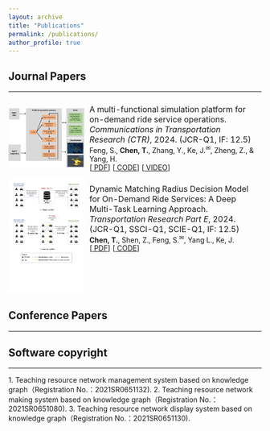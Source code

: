 ```yaml
---
layout: archive
title: "Publications"
permalink: /publications/
author_profile: true
---
```





## Journal Papers

<hr style="height:2px;border-width:0;color:gray;background-color:gray" />

<table style="width:100%;border:0px;border-spacing:0px;border-collapse:separate;margin-right:auto;margin-left:auto;"><tbody>


<tr onmouseout="font_stop()" onmouseover="font_start()" bgcolor="">
<td style="padding:0px;padding-bottom: 0px;width:30%;vertical-align:middle">
<img src="/images/research/feng2023multi.png" width="300px">
</td>
<td style="padding:10px;padding-bottom: 0px;width:70%;vertical-align:top">
<font size=3>  
A multi-functional simulation platform for on-demand ride service operations.
<em>Communications in Transportation Research (CTR)</em>, 2024. (JCR-Q1, IF: 12.5)
</font>
<br>
Feng, S., <strong>Chen, T.</strong>, Zhang, Y., Ke, J.<sup>✉</sup>, Zheng, Z., & Yang, H.
<br>
[<a href="https://arxiv.org/pdf/2303.12336"><i class="fa fa-file-pdf-o" aria-hidden="true"></i> PDF</a>]
[<a href="https://github.com/HKU-Smart-Mobility-Lab/Transportation_Simulator"><i class="fa fa-file-pdf-o" aria-hidden="true"></i> CODE</a>]
[<a href="https://youtu.be/q25L7lr77ms"><i class="fa fa-file-pdf-o" aria-hidden="true"></i> VIDEO</a>]
<br>
<p></p>
</td>
</tr>

<tr onmouseout="font_stop()" onmouseover="font_start()" bgcolor="">
<td style="padding:0px;padding-bottom: 0px;width:30%;vertical-align:middle">
<img src="/images/research/order-matching.pdf" width="300px">
</td>
<td style="padding:10px;padding-bottom: 0px;width:70%;vertical-align:top">
<font size=3>  
Dynamic Matching Radius Decision Model for On-Demand Ride Services: A Deep Multi-Task Learning Approach.
<em>Transportation Research Part E</em>, 2024. (JCR-Q1, SSCI-Q1, SCIE-Q1, IF: 12.5)
</font>
<br>
<strong>Chen, T.</strong>, Shen, Z., Feng, S.<sup>✉</sup>, Yang L., Ke, J.
<br>
[<a href=""><i class="fa fa-file-pdf-o" aria-hidden="true"></i> PDF</a>]
[<a href="[https://github.com/HKU-Smart-Mobility-Lab/Transportation_Simulator](https://github.com/HKU-Smart-Mobility-Lab/DL-MRD-Broadcasting)"><i class="fa fa-file-pdf-o" aria-hidden="true"></i> CODE</a>]
<br>
<p></p>
</td>
</tr>


</tbody>
</table>





## Conference Papers
<hr style="height:2px;border-width:0;color:gray;background-color:gray" />

## Software copyright
<hr style="height:2px;border-width:0;color:gray;background-color:gray" />
1. Teaching resource network management system based on knowledge graph（Registration No.：2021SR0651132).
2. Teaching resource network making system based on knowledge graph（Registration No.：2021SR0651080).
3. Teaching resource network display system based on knowledge graph（Registration No.：2021SR0651130).
